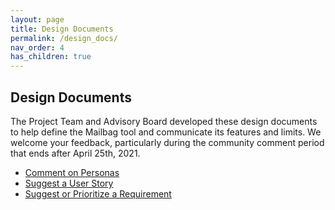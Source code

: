 ```yaml
---
layout: page
title: Design Documents
permalink: /design_docs/
nav_order: 4
has_children: true
---
```



## Design Documents

The Project Team and Advisory Board developed these design documents to help define the Mailbag tool and communicate its features and limits. We welcome your feedback, particularly during the community comment period that ends after April 25th, 2021.

* [Comment on Personas](https://docs.google.com/forms/d/e/1FAIpQLSeZ3WLjaPdJWjPMYSc4BjTVIIv_fnHm7D1vKk1pqsx9tnNQsQ/viewform?usp=sf_link)
* [Suggest a User Story](https://docs.google.com/forms/d/e/1FAIpQLSf68TbV5mbZ48pm_lrGB_SK4oxZO0FtGeUqOfoK6gEQ5iq2WA/viewform?usp=sf_link)
* [Suggest or Prioritize a Requirement](https://docs.google.com/forms/d/e/1FAIpQLScg34b0NJhuDWaUUvyWJxyK5bBGf9Hh9N0n76XElsoBJd7S1Q/viewform?usp=sf_link)